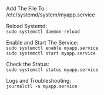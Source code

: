 Add The File To :
</br>
/etc/systemd/system/myapp.service

Reload Systemd:
</br>
`sudo systemctl daemon-reload`

Enable and Start The Service:
</br>
`sudo systemctl enable myapp.service`
</br>
`sudo systemctl start myapp.service`

Check the Status:
</br>
`sudo systemctl status myapp.service`

Logs and Troubleshooting:
</br>
`journalctl -u myapp.service`


